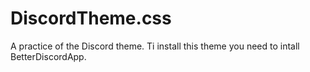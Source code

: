 # DiscordTheme.css
A practice of the Discord theme.
Ti install this theme you need to intall BetterDiscordApp.
